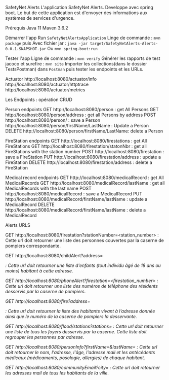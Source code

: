 SafetyNet Alerts
L'application SafetyNet Alerts. Developpe avec spring boot. Le but de cette application est d'envoyer des informations aux systèmes de services d'urgence.

Prérequis
Java 11
Maven 3.6.2

Démarrer l'app
Run `SafetyNetAlertsApplication`
Linge de commande : `mvn package`
puis
Avec fichier jar : `java -jar target/SafetyNetAlerts-Alerts-0.0.1-SNAPSHOT.jar`
Ou
`mvn spring-boot:run`

Tester l'app
Ligne de commande : `mvn verify`
Générer les rapports de test jacoco et surefire : `mvn site`
Importer les collections(dans le dossier TestsPostman) dans `Postman` puis tester les endpoints et les URLs. 

Actuator
http://localhost:8080/actuator/info
http://localhost:8080/actuator/httptrace
http://localhost:8080/actuator/metrics

Les Endpoints : opération CRUD

Person endpoints
GET http://localhost:8080/person : get All Persons
GET http://localhost:8080/person/address : get all Persons by address
POST http://localhost:8080/person/ : save a Person
http://localhost:8080/person/firstName/LastName : Update a Person
DELETE http://localhost:8080/person/firstName/LastName: delete a Person

FireStation endpoints
GET http://localhost:8080/firestations : get All FireStations
GET http://localhost:8080/firestation/statonNbr : get all FireStations with the station number
POST http://localhost:8080/firestation : save a FireStation
PUT http://localhost:8080/firestation/address : update a FireStation
DELETE http://localhost:8080/firestation/address : delete a FireStation

Medical record endpoints
GET http://localhost:8080/medicalRecord : get All MedicalRecords
GET http://localhost:8080/medicalRecord/lastName : get all MedicalRecords with the last name
POST http://localhost:8080/medicalRecord : save a MedicalRecord
PUT http://localhost:8080/medicalRecord/firstName/lastName : update a MedicalRecord
DELETE http://localhost:8080/medicalRecord/firstName/lastName : delete a MedicalRecord

Alerts URLS

GET http://localhost:8080/firestation?stationNumber=<station_number> : 
Cette url doit retourner une liste des personnes couvertes par la caserne de pompiers correspondante.

GET http://localhost:8080/childAlert?address=<address> :
Cette url doit retourner une liste d'enfants (tout individu âgé de 18 ans ou moins) habitant à cette adresse.

GET http://localhost:8080/phoneAlert?firestation=<firestation_number> :
Cette url doit retourner une liste des numéros de téléphone des résidents desservis par la caserne de pompiers.

GET http://localhost:8080/fire?address=<address> :
Cette url doit retourner la liste des habitants vivant à l’adresse donnée ainsi que le numéro de la caserne de pompiers la desservante.

GET http://localhost:8080/flood/stations?stations=<a list of station_numbers> :
Cette url doit retourner une liste de tous les foyers desservis par la caserne. Cette liste doit regrouper les personnes par adresse.

GET http://localhost:8080/personInfo?firstName=<firstName>&lastName=<lastName> :
Cette url doit retourner le nom, l'adresse, l'âge, l'adresse mail et les antécédents médicaux (médicaments, posologie, allergies) de chaque habitant.

GET http://localhost:8080/communityEmail?city=<city> :
Cette url doit retourner les adresses mail de tous les habitants de la ville.